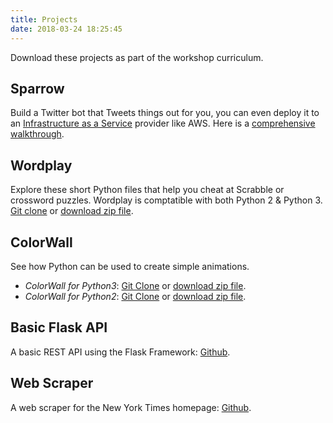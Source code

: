 ```yaml
---
title: Projects
date: 2018-03-24 18:25:45
---
```


Download these projects as part of the workshop curriculum.

## Sparrow

Build a Twitter bot that Tweets things out for you, you can even deploy it to an [Infrastructure as a Service](https://github.com/fernando-mc/sparrow) provider like AWS. Here is a [comprehensive walkthrough](https://www.fernandomc.com/posts/sparrow-python-twitter-bot-shell-aws-lambda/). 

## Wordplay

Explore these short Python files that help you cheat at Scrabble or crossword puzzles.  Wordplay is comptatible with both Python 2 & Python 3.
[Git clone](https://github.com/PyStarPhilly/Wordplay) or [download zip file](https://github.com/PyStarPhilly/Wordplay/archive/master.zip).

## ColorWall

See how Python can be used to create simple animations.

- *ColorWall for Python3*: [Git Clone](https://github.com/PyStarPhilly/Colorwall3) or [download zip file](https://github.com/PyStarPhilly/Colorwall3/archive/master.zip).
- *ColorWall for Python2*: [Git Clone](https://github.com/PyStarPhilly/ColorWall) or [download zip file](https://github.com/PyStarPhilly/ColorWall/archive/master.zip).

## Basic Flask API

A basic REST API using the Flask Framework: [Github](https://github.com/mkpt/basic-flask-api).

## Web Scraper

A web scraper for the New York Times homepage: [Github](https://github.com/mkpt/bsoup).